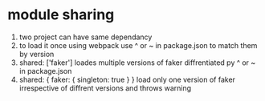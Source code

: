 # module sharing

1. two project can have same dependancy
2. to load it once using webpack use ^ or ~ in package.json to match them by version
3. shared: ['faker'] loades multiple versions of faker diffrentiated py ^ or ~ in package.json
4. shared: { faker: { singleton: true } } load only one version of faker irrespective of diffrent versions and throws warning
